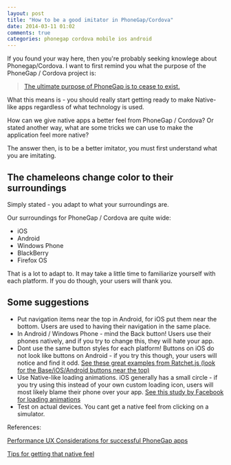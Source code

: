 ```yaml
---
layout: post
title: "How to be a good imitator in PhoneGap/Cordova"
date: 2014-03-11 01:02
comments: true
categories: phonegap cordova mobile ios android
---
```


If you found your way here, then you're probably seeking knowlege about Phonegap/Cordova. I want to first remind you what the purpose of the PhoneGap / Cordova project is:

> [The ultimate purpose of PhoneGap is to cease to exist.](http://phonegap.com/2012/05/09/phonegap-beliefs-goals-and-philosophy/)

What this means is - you should really start getting ready to make Native-like apps regardless of what technology is used.

How can we give native apps a better feel from PhoneGap / Cordova? Or stated another way, what are some tricks we can use to make the application feel more native? 

The answer then, is to be a better imitator, you must first understand what you are imitating.

## The chameleons change color to their surroundings

Simply stated - you adapt to what your surroundings are. 

Our surroundings for PhoneGap / Cordova are quite wide:

* iOS
* Android
* Windows Phone
* BlackBerry
* Firefox OS

That is a lot to adapt to. It may take a little time to familiarize yourself with each platform. If you do though, your users will thank you.


## Some suggestions

* Put navigation items near the top in Android, for iOS put them near the bottom. Users are used to having their navigation in the same place.
* In Android / Windows Phone - mind the Back button! Users use their phones natively, and if you try to change this, they will hate your app.
* Dont use the same button styles for each platform! Buttons on iOS do not look like buttons on Android - if you try this though, your users will notice and find it odd. [See these great examples from Ratchet.js (look for the Base/iOS/Android buttons near the top)](http://goratchet.com/components/)
* Use Native-like loading animations. iOS generally has a small circle - if you try using this instead of your own custom loading icon, users will most likely blame their phone over your app. [See this study by Facebook for loading animations](http://mercury.io/blog/the-psychology-of-waiting-loading-animations-and-facebook)
* Test on actual devices. You cant get a native feel from clicking on a simulator.


References:

[Performance UX Considerations for successful PhoneGap apps](http://www.tricedesigns.com/2013/03/11/performance-ux-considerations-for-successful-phonegap-apps/)

[Tips for getting that native feel](http://www.mikedellanoce.com/2012/09/10-tips-for-getting-that-native-ios.html)

